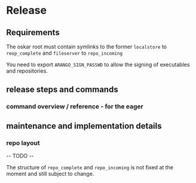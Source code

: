 # Release

## Requirements

The oskar root must contain symlinks to the former
`localstore` to `reop_complete` and `fileserver` to
`repo_incoming`

You need to export `ARANGO_SIGN_PASSWD` to allow the signing
of executables and repositories.

## release steps and commands

### command overview / reference - for the eager


## maintenance and implementation details

### repo layout

-- TODO --

The structure of `repo_complete` and `repo_incoming`
is not fixed at the moment and still subject to change.
